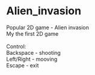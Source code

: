 # Alien_invasion
Popular 2D game - Alien invasion <br>
My the first 2D game <br> <br>
Control:<br>
Backspace - shooting<br>
Left/Right - mooving<br>
Escape - exit<br>
